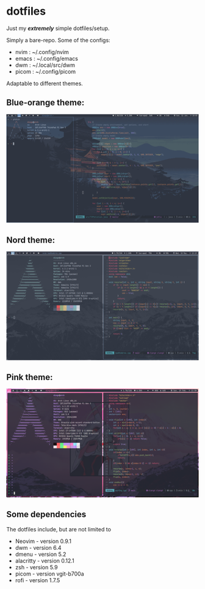 # dotfiles

Just my ***extremely*** simple dotfiles/setup.

Simply a bare-repo. Some of the configs:
 - nvim : ~/.config/nvim
 - emacs : ~/.config/emacs
 - dwm : ~/.local/src/dwm
 - picom : ~/.config/picom

Adaptable to different themes.

## Blue-orange theme:

<img src="./blueTheme.png" >

## Nord theme:

<img src="./nordTheme.png" >

## Pink theme:

<img src="./pinkNeonTheme.png" >

## Some dependencies

The dotfiles include, but are not limited to
- Neovim - version 0.9.1
- dwm - version 6.4
- dmenu - version 5.2
- alacritty - version 0.12.1
- zsh - version 5.9
- picom - version vgit-b700a
- rofi - version 1.7.5
